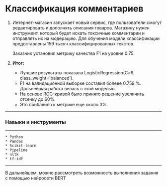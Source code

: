 # Классификация комментариев

1. Интернет-магазин запускает новый сервис, где пользователи смогут редактировать и дополнять описания товаров. 
Магазину нужен инструмент, который будет искать токсичные комментарии и отправлять их на модерацию.
Для обучения модели классификации предоставлены 159 тысяч классифицированных текстов.

    Заказчик установил метрику качества F1 на уровне 0.75.

2. **Итог:**
    * Лучшие результаты показала LogisticRegression(C=9, class_weight='balanced').
    * F1 на валидационной выборке составил болеее 0.759 %. Дальнейшая работа велась с этой моделью.
    * На основе ROC-кривой было принято решение увеличить отсечку до 60%. 
    * Это прибавило к метрике еще около 3%.
-----------------
### Навыки и инструменты
------------------
    * Python
    * Pandas
    * Scikit-learn
    * Pipeline
    * nltk
    * tf-idf
------------------    
В дальнейшем, можно рассмотреть возможность выполнения задания с помощью нейросети BERT
